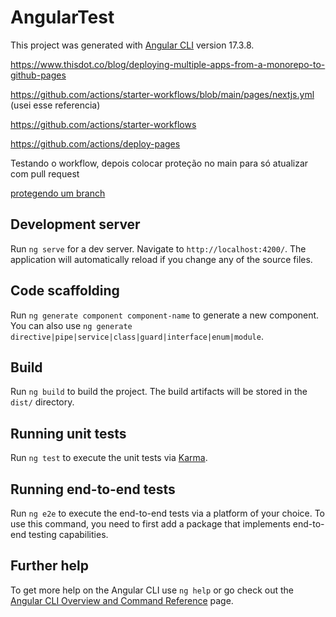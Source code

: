 # AngularTest

This project was generated with [Angular CLI](https://github.com/angular/angular-cli) version 17.3.8.

https://www.thisdot.co/blog/deploying-multiple-apps-from-a-monorepo-to-github-pages


https://github.com/actions/starter-workflows/blob/main/pages/nextjs.yml (usei esse referencia)

https://github.com/actions/starter-workflows

https://github.com/actions/deploy-pages


Testando o workflow, depois colocar proteção no main para só atualizar com pull request

[protegendo um branch](https://docs.github.com/en/repositories/configuring-branches-and-merges-in-your-repository/managing-protected-branches/managing-a-branch-protection-rule#about-branch-protection-rules)

## Development server

Run `ng serve` for a dev server. Navigate to `http://localhost:4200/`. The application will automatically reload if you change any of the source files.

## Code scaffolding

Run `ng generate component component-name` to generate a new component. You can also use `ng generate directive|pipe|service|class|guard|interface|enum|module`.

## Build

Run `ng build` to build the project. The build artifacts will be stored in the `dist/` directory.

## Running unit tests

Run `ng test` to execute the unit tests via [Karma](https://karma-runner.github.io).

## Running end-to-end tests

Run `ng e2e` to execute the end-to-end tests via a platform of your choice. To use this command, you need to first add a package that implements end-to-end testing capabilities.

## Further help

To get more help on the Angular CLI use `ng help` or go check out the [Angular CLI Overview and Command Reference](https://angular.io/cli) page.
